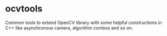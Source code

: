 ocvtools
========

Common tools to extend OpenCV library with some helpful constructions in C++ like asynchronous camera, algorithm combos and so on.
